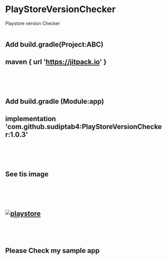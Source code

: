 # PlayStoreVersionChecker


Playstore version Checker 
</br></br>
<h2><b>Add build.gradle(Project:ABC)</b><h2>

maven { url 'https://jitpack.io' }

</br></br>




<h2><b>Add build.gradle (Module:app)</b><h2>

implementation 'com.github.sudiptab4:PlayStoreVersionChecker:1.0.3'

</br></br>


<h2><b>See tis image</b><h2>
</br></br>




<a href="https://imgbb.com/"><img src="https://i.ibb.co/pRXMGGX/playstore.png" alt="playstore" border="0" /></a>


</br></br>


Please Check my sample app
